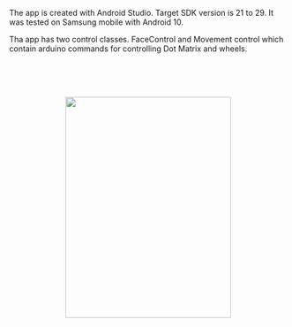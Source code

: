 The app is created with Android Studio. Target SDK version is 21 to 29. It was tested on Samsung mobile with Android 10.

Tha app has two control classes. FaceControl and Movement control which contain arduino commands for controlling Dot Matrix and wheels.

<br/>
<br/>
<br/>
<p align="center">
<img src="https://github.com/Anahita-ghloo/hamtech_internship/blob/main/android%20app/Screenshot_20210213-180310_My%20Application.jpg" width="300" height="400">
</p>
